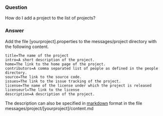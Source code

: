 ### Question
How do I add a project to the list of projects?

### Answer
Add the file [yourproject].properties to the messages/project directory with the following content.

	title=The name of the project
	intro=A short description of the project.
	home=The link to the home page of the project.
	contributors=A comma separated list of people as defined in the people directory.
	source=The link to the source code.
	issues=The link to the issue tracking of the project.
	license=The name of the license under which the project is released
	licenseurl=The link to the license
	description=A description of the project. 

The description can also be specified in [markdown](http://daringfireball.net/projects/markdown) format in the file messages/project/[yourproject]/content.md 
